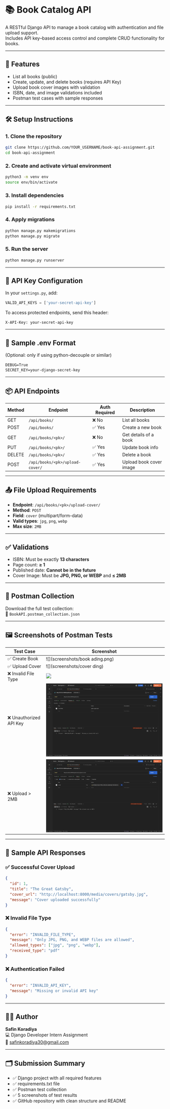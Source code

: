 
# 📚 Book Catalog API

A RESTful Django API to manage a book catalog with authentication and file upload support.  
Includes API key–based access control and complete CRUD functionality for books.

---

## 🚀 Features

- List all books (public)
- Create, update, and delete books (requires API Key)
- Upload book cover images with validation
- ISBN, date, and image validations included
- Postman test cases with sample responses

---

## 🛠️ Setup Instructions

### 1. Clone the repository
```bash
git clone https://github.com/YOUR_USERNAME/book-api-assignment.git
cd book-api-assignment
```

### 2. Create and activate virtual environment
```bash
python3 -m venv env
source env/bin/activate
```

### 3. Install dependencies
```bash
pip install -r requirements.txt
```

### 4. Apply migrations
```bash
python manage.py makemigrations
python manage.py migrate
```

### 5. Run the server
```bash
python manage.py runserver
```

---

## 🔐 API Key Configuration

In your `settings.py`, add:
```python
VALID_API_KEYS = ['your-secret-api-key']
```

To access protected endpoints, send this header:
```
X-API-Key: your-secret-api-key
```

---

## 📁 Sample .env Format

(Optional: only if using python-decouple or similar)
```env
DEBUG=True
SECRET_KEY=your-django-secret-key
```

---

## 📦 API Endpoints

| Method | Endpoint                        | Auth Required | Description             |
|--------|----------------------------------|---------------|-------------------------|
| GET    | `/api/books/`                   | ❌ No         | List all books          |
| POST   | `/api/books/`                   | ✅ Yes        | Create a new book       |
| GET    | `/api/books/<pk>/`              | ❌ No         | Get details of a book   |
| PUT    | `/api/books/<pk>/`              | ✅ Yes        | Update book info        |
| DELETE | `/api/books/<pk>/`              | ✅ Yes        | Delete a book           |
| POST   | `/api/books/<pk>/upload-cover/` | ✅ Yes        | Upload book cover image |

---

## 📤 File Upload Requirements

- **Endpoint**: `/api/books/<pk>/upload-cover/`
- **Method**: `POST`
- **Field**: `cover` (multipart/form-data)
- **Valid types**: `jpg`, `png`, `webp`
- **Max size**: `2MB`

---

## ✅ Validations

- ISBN: Must be exactly **13 characters**
- Page count: **≥ 1**
- Published date: **Cannot be in the future**
- Cover Image: Must be **JPG, PNG, or WEBP** and **≤ 2MB**

---

## 🧪 Postman Collection

Download the full test collection:  
📁 `BookAPI.postman_collection.json`

---

## 🖼️ Screenshots of Postman Tests

| Test Case | Screenshot |
|-----------|------------|
| ✅ Create Book | ![](screenshots/book ading.png) |
| ✅ Upload Cover | ![](screenshots/cover ding) |
| ❌ Invalid File Type | ![](screenshots/invalid-file.png) |
| ❌ Unauthorized API Key | ![](screenshots/invalid-api-key.png) |
| ❌ Upload > 2MB | ![](screenshots/file-too-large.png) |

---

## 📃 Sample API Responses

### ✅ Successful Cover Upload
```json
{
  "id": 1,
  "title": "The Great Gatsby",
  "cover_url": "http://localhost:8000/media/covers/gatsby.jpg",
  "message": "Cover uploaded successfully"
}
```

### ❌ Invalid File Type
```json
{
  "error": "INVALID_FILE_TYPE",
  "message": "Only JPG, PNG, and WEBP files are allowed",
  "allowed_types": ["jpg", "png", "webp"],
  "received_type": "pdf"
}
```

### ❌ Authentication Failed
```json
{
  "error": "INVALID_API_KEY",
  "message": "Missing or invalid API key"
}
```

---

## 🧑‍💻 Author

**Safin Koradiya**  
💻 Django Developer Intern Assignment  
📧 safinkoradiya30@gmail.com

---

## 🗂️ Submission Summary

- ✅ Django project with all required features
- ✅ requirements.txt file
- ✅ Postman test collection
- ✅ 5 screenshots of test results
- ✅ GitHub repository with clean structure and README
